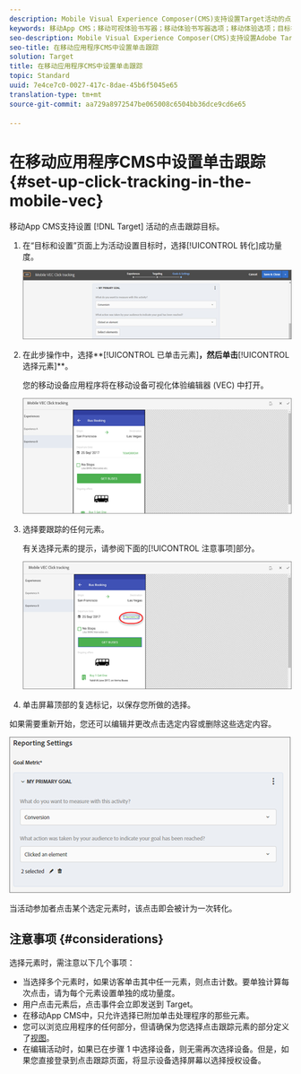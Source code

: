 ```yaml
---
description: Mobile Visual Experience Composer(CMS)支持设置Target活动的点击跟踪目标。
keywords: 移动App CMS；移动可视体验书写器；移动体验书写器选项；移动体验选项；目标视图；点击；单击跟踪；track
seo-description: Mobile Visual Experience Composer(CMS)支持设置Adobe Target活动的点击跟踪目标。
seo-title: 在移动应用程序CMS中设置单击跟踪
solution: Target
title: 在移动应用程序CMS中设置单击跟踪
topic: Standard
uuid: 7e4ce7c0-0027-417c-8dae-45b6f5045e65
translation-type: tm+mt
source-git-commit: aa729a8972547be065008c6504bb36dce9cd6e65

---
```



# 在移动应用程序CMS中设置单击跟踪{#set-up-click-tracking-in-the-mobile-vec}

移动App CMS支持设置 [!DNL Target] 活动的点击跟踪目标。

1. 在“目标和设置”页面上为活动设置目标时，选择[!UICONTROL 转化]成功量度。

   ![](assets/mobile-vec-clicktrack1.png)

1. 在此步操作中，选择**[!UICONTROL 已单击元素]**，然后单击**[!UICONTROL 选择元素]**。

   您的移动设备应用程序将在移动设备可视化体验编辑器 (VEC) 中打开。

   ![](assets/mobile-vec-clicktrack2.png)

1. 选择要跟踪的任何元素。

   有关选择元素的提示，请参阅下面的[!UICONTROL 注意事项]部分。

   ![](assets/mobile-vec-clicktrack3.png)

1. 单击屏幕顶部的复选标记，以保存您所做的选择。

如果需要重新开始，您还可以编辑并更改点击选定内容或删除这些选定内容。

![](assets/mobile-vec-clicktrack4.png)

当活动参加者点击某个选定元素时，该点击即会被计为一次转化。

## 注意事项 {#considerations}

选择元素时，需注意以下几个事项：

* 当选择多个元素时，如果访客单击其中任一元素，则点击计数。要单独计算每次点击，请为每个元素设置单独的成功量度。
* 用户点击元素后，点击事件会立即发送到 Target。
* 在移动App CMS中，只允许选择已附加单击处理程序的那些元素。
* 您可以浏览应用程序的任何部分，但请确保为您选择点击跟踪元素的部分定义了[视图](/help/c-target-mobile-app/c-mobile-visual-experience-composer/mobile-visual-experience-composer.md#target-views)。
* 在编辑活动时，如果已在步骤 1 中选择设备，则无需再次选择设备。但是，如果您直接登录到点击跟踪页面，将显示设备选择屏幕以选择授权设备。
